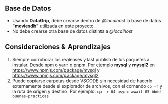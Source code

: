 ## Base de Datos
- Usando **DataGrip**, debe crearse dentro de *@localhost* la base de datos **"moviesdb"** utilizada en este proyecto.
- No debe crearse otra base de datos distinta a *@localhost*

## Consideraciones & Aprendizajes
1. Siempre corroborar los realeases y last publish de los paquetes a instalar. Desde [npm](https://www.npmjs.com/) o [yarn](https://yarnpkg.com/) o [pnpm](https://pnpm.io/). Por ejemplo **mysql** y **mysql2** en https://www.npmjs.com/package/mysql y https://www.npmjs.com/package/mysql2
2. Puede copiarse carpetas desde VSCODE sin necesidad de hacerlo externamente desde el explorador de archivos, con el comando `cp -r` y la ruta de origen y destino. Por ejemplo: `cp -r 04-async-await 05-bbdd-buenas-practicas`
